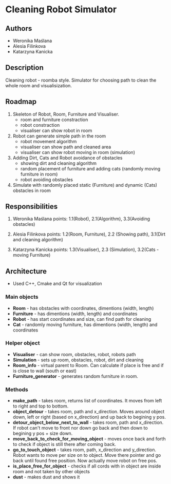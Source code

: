 # Cleaning Robot Simulator
## Authors
- Weronika Maślana
- Alesia Filinkova
- Katarzyna Kanicka

## Description
Cleaning robot - roomba style.
Simulator for choosing path to clean the whole room and visualisization.

## Roadmap
1. Skeleton of Robot, Room, Furniture and Visualiser.
    - room and furniture constraction
    - robot constraction
    - visualiser can show robot in room
2. Robot can generate simple path in the room
    - robot movement algorithm
    - visualiser can show path and cleaned area
    - visualiser can show robot moving in room (simulation)
3. Adding Dirt, Cats and Robot avoidance of obstacles
    - showing dirt and cleaning algorithm
    - random placement of furniture and adding cats (randomly moving furniture in room)
    - robot avoiding obstacles
4. Simulate with randomly placed static (Furniture) and dynamic (Cats) obstacles in room

## Responsibilities
1. Weronika Maślana
points: 1.1(Robot), 2.1(Algorithm), 3.3(Avoiding obstacles)

2. Alesia Filinkova
points: 1.2(Room, Furniture), 2.2 (Showing path), 3.1(Dirt and cleaning algorithm)

3. Katarzyna Kanicka
points: 1.3(Visualiser), 2.3 (Simulation), 3.2(Cats - moving Furniture)

## Architecture
- Used C++, Cmake and Qt for visualization

### Main objects
- **Room** - has obstacles with coordinates, dimentions  (width, length)
- **Furniture** - has dimentions (width, length) and coordinates
- **Robot** - has start coordinates and size, can find path for cleaning
- **Cat** - randomly moving furniture, has dimentions (width, length) and coordinates

### Helper object
- **Visualiser** - can show room, obstacles, robot, robots path
- **Simulation** - sets up room, obstacles, robot, dirt and cleaning
- **Room_info** - virtual parent to Room. Can calculate if place is free and if is close to wall (south or east)
- **Furniture_generator** - generates random furniture in room.

### Methods
- **make_path** - takes room, returns list of coordinates. It moves from left to right and top to bottom.
- **object_detour** - takes room, path and x_direction. Moves around object down, left or right (based on x_direction) and up back to begining y pos.
- **detour_object_below_next_to_wall** - takes room, path and x_direction. If robot can't move to front nor down go back and then down to begining y pos + size down.
- **move_back_to_check_for_moving_object** - moves once back and forth to check if object is still there after coming back.
- **go_to_touch_object** - takes room, path, x_direction and y_direction. Robot wants to move per size on to object. Move there pointer and go back until found free position. Now actually move robot on free pos.
- **is_place_free_for_object** - checks if all cords with in object are inside room and not taken by other objects
- **dust** - makes dust and shows it
